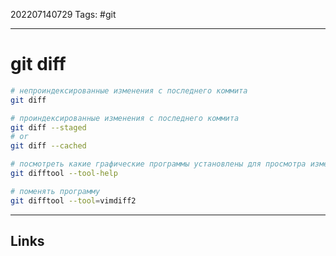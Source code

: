 202207140729
Tags: #git

---

# git diff

```bash
# непроиндексированные изменения с последнего коммита
git diff 

# проиндексированные изменения с последнего коммита
git diff --staged
# or
git diff --cached

# посмотреть какие графические программы установлены для просмотра изменений
git difftool --tool-help

# поменять программу
git difftool --tool=vimdiff2

```

---
## Links